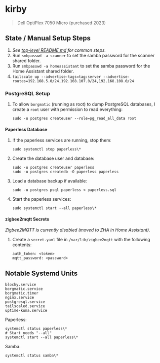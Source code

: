 # kirby

> Dell OptiPlex 7050 Micro (purchased 2023)

## State / Manual Setup Steps
1. *See [top-level README.md](../../README.md) for common steps.*
2. Run `smbpasswd -a scanner` to set the samba password for the scanner
   shared folder.
3. Run `smbpasswd -a homeassistant` to set the samba password for the
   Home Assistant shared folder.
4. `tailscale up --advertise-tags=tag:server --advertise-routes=192.168.5.0/24,192.168.107.0/24,192.168.108.0/24`

### PostgreSQL Setup
1. To allow `borgmatic` (running as root) to dump PostgreSQL databases,
   I create a `root` user with permission to read everything:
   ```
   sudo -u postgres createuser --role=pg_read_all_data root
   ```

#### Paperless Database
1. If the paperless services are running, stop them:
   ```
   sudo systemctl stop paperless\*
   ```
2. Create the database user and database:
   ```
   sudo -u postgres createuser paperless
   sudo -u postgres createdb -O paperless paperless
   ```
3. Load a database backup if available:
   ```
   sudo -u postgres psql paperless < paperless.sql
   ```
4. Start the paperless services:
   ```
   sudo systemctl start --all paperless\*
   ```

#### zigbee2mqtt Secrets
_Zigbee2MQTT is currently disabled (moved to ZHA in Home Assistant)._

1. Create a `secret.yaml` file in `/var/lib/zigbee2mqtt` with the following
   contents:
   ```
   auth_token: <token>
   mqtt_password: <password>
   ```

## Notable Systemd Units

```
blocky.service
borgmatic.service
borgmatic.timer
nginx.service
postgresql.service
tailscaled.service
uptime-kuma.service
```

Paperless:
```
systemctl status paperless\*
# Start needs "--all"
systemctl start --all paperless\*
```

Samba:
```
systemctl status samba\*
```

